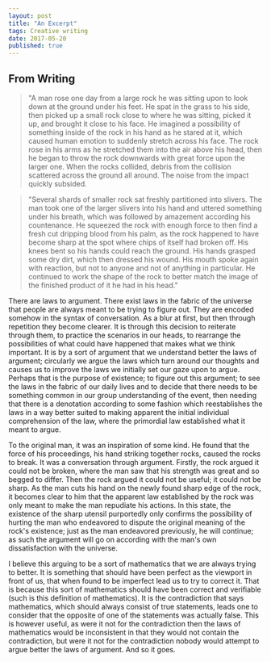 ```yaml
---
layout: post
title: "An Excerpt"
tags: Creative writing
date: 2017-05-20
published: true
---
```


## From Writing

> "A man rose one day from a large rock he was sitting upon to look down at the
> ground under his feet. He spat in the grass to his side, then picked up a
> small rock close to where he was sitting, picked it up, and brought it close
> to his face. He imagined a possibility of something inside of the rock in his
> hand as he stared at it, which caused human emotion to suddenly stretch across
> his face. The rock rose in his arms as he stretched them into the air above
> his head, then he began to throw the rock downwards with great force upon the
> larger one. When the rocks collided, debris from the collision scattered
> across the ground all around. The noise from the impact quickly subsided.

> "Several shards of smaller rock sat freshly partitioned into slivers. The man
> took one of the larger slivers into his hand and uttered something under his
> breath, which was followed by amazement according his countenance. He squeezed
> the rock with enough force to then find a fresh cut dripping blood from his
> palm, as the rock happened to have become sharp at the spot where chips of
> itself had broken off. His knees bent so his hands could reach the ground. His
> hands grasped some dry dirt, which then dressed his wound. His mouth spoke
> again with reaction, but not to anyone and not of anything in particular. He
> continued to work the shape of the rock to better match the image of the
> finished product of it he had in his head."

There are laws to argument. There exist laws in the fabric of the universe that
people are always meant to be trying to figure out. They are encoded somehow in
the syntax of conversation. As a blur at first, but then through repetition they
become clearer. It is through this decision to reiterate through them, to
practice the scenarios in our heads, to rearrange the possibilities of what
could have happened that makes what we think important. It is by a sort of
argument that we understand better the laws of argument; circularly we argue the
laws which turn around our thoughts and causes us to improve the laws we
initially set our gaze upon to argue. Perhaps that is the purpose of existence;
to figure out this argument; to see the laws in the fabric of our daily lives
and to decide that there needs to be something common in our group understanding
of the event, then needing that there is a denotation according to some fashion
which reestablishes the laws in a way better suited to making apparent the
initial individual comprehension of the law, where the primordial law
established what it meant to argue.

To the original man, it was an inspiration of some kind. He found that the force
of his proceedings, his hand striking together rocks, caused the rocks to break.
It was a conversation through argument. Firstly, the rock argued it could not be
broken, where the man saw that his strength was great and so begged to differ.
Then the rock argued it could not be useful; it could not be sharp. As the man
cuts his hand on the newly found sharp edge of the rock, it becomes clear to him
that the apparent law established by the rock was only meant to make the man
repudiate his actions. In this state, the existence of the sharp utensil
purportedly only confirms the possibility of hurting the man who endeavored to
dispute the original meaning of the rock's existence; just as the man endeavored
previously, he will continue; as such the argument will go on according with the
man's own dissatisfaction with the universe.

I believe this arguing to be a sort of mathematics <!-- ({% post_url
2017-05-23-mystical-mathematical-argument %}) --> that we are always trying to
better. It is something that should have been perfect as the viewport in front
of us, that when found to be imperfect lead us to try to correct it. That is
because this sort of mathematics should have been correct and verifiable (such
is this definition of mathematics). It is the contradiction that says
mathematics, which should always consist of true statements, leads one to
consider that the opposite of one of the statements was actually false. This is
however useful, as were it not for the contradiction then the laws of
mathematics would be inconsistent in that they would not contain the
contradiction, but were it not for the contradiction nobody would attempt to
argue better the laws of argument. And so it goes.
